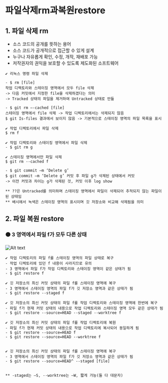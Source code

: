 # 파일삭제rm과복원restore
## 1. 파일 삭제 rm
- 소스 코드의 공개를 뜻하는 용어
- 소스 코드가 공개적으로 접근할 수 있게 설계
- 누구나 자유롭게 확인, 수정, 개작, 재배포 가능
- 저작권자의 권익을 보호할 수 있도록 제도화된 소프트웨어
```
✔️ 리눅스 명령 파일 삭제

- $ rm [file]
작업 디렉토리와 스테이징 영역에서 모두 file 삭제
-> 다음 커밋에서 지정한 file을 삭제하겠다는 의미
-> Tracked 상태의 파일을 제거하여 Untracked 상태로 만듦

- $ git rm –-cached [file]
스테이징 영역에서 file 삭제 -> 작업 디렉토리에서는 삭제되지 않음
$ git Is-files 결과에서 보이지 않음 -> 기본적으로 스테이징 영역의 파일 목록을 표시

✔️ 작업 디렉토리에서 파일 삭제
$ rm f

✔️ 작업 디렉토리와 스테이징 영역에서 파일 삭제
- $ git rm g

✔️ 스테이징 영역에서만 파일 삭제
$ git rm --cached f

- $ git commit –m ‘Delete g’
$ git commit –m ‘Delete g’ 커밋 후 파일 g가 삭제된 상태에서 커밋
-> 이전 커밋과 차이는 g가 삭제된 것, 커밋 이후 log show

** ??은 Untracked를 의미하며 스테이징 영역에서 파일이 삭제되어 추적되지 않는 파일이 된 상태임
** 배시에서 녹색은 스테이징 영역의 표시이며 깃 저장소와 비교해 삭제됨을 의미
```

## 2. 파일 복원 restore
### 🟠 3 영역에서 파일 f가 모두 다른 상태
![Alt text](image-6.png)
```
✔️ 작업 디렉토리의 파일 f를 스테이징 영역의 파일 상태로 복구
- 작업 디렉토리에 있던 f 내용이 사라지므로 유의
- 3 영역에서 파일 f가 작업 디렉토리와 스테이징 영역이 같은 상태가 됨
- $ git restore f

✔️ 깃 저장소의 최신 커밋 상태의 파일 f를 스테이징 영역에 복구
- 3 영역에서 스테이징 영역의 파일 f가 깃 저장소 영역과 같은 상태가 됨
- $ git restore --staged f

✔️ 깃 저장소의 최신 커밋 상태의 파일 f를 작업 디렉토리와 스테이징 영역에 한번에 복구
- 파일 f가 현재 커밋 상태의 내용으로 작업 디렉토리와 스테이징 영역 모두 같은 상태가 됨
- $ git restore --source=HEAD --staged --worktree f

✔️ 깃 저장소의 최신 커밋 상태의 파일 f를 작업 디렉토리에 복원
- 파일 f가 현재 커밋 상태의 내용으로 작업 디렉토리에 복사되어 동일하게 됨
- $ git restore --source=HEAD f
- $ git restore --source=HEAD --worktree f


✔️ 깃 저장소의 최신 커밋 상태의 파일 f를 스테이징 영역에 복구
- 3 영역에서 스테이징 영역의 파일 f가 깃 저장소 영역과 같은 상태가 됨
- $ git restore --source=HEAD^ --staged [file]


** -staged는 –S, --worktree는 –W, 짧게 가능(둘 다 대문자)
```
